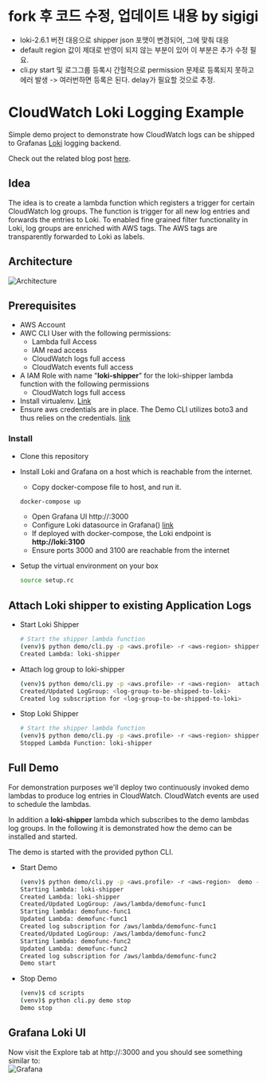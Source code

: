 # fork 후 코드 수정, 업데이트 내용 by sigigi
- loki-2.6.1 버전 대응으로 shipper json 포맷이 변경되어, 그에 맞춰 대응
- default region 값이 제대로 반영이 되지 않는 부분이 있어 이 부분은 추가 수정 필요.
- cli.py start 및 로그그룹 등록시 간헐적으로 permission 문제로 등록되지 못하고 에러 발생 -> 여러번하면 등록은 된다. delay가 필요할 것으로 추정. 

# CloudWatch Loki Logging Example
Simple demo project to demonstrate how CloudWatch logs can be shipped to Grafanas [Loki](https://grafana.com/loki "Loki Homepage") logging backend.  

Check out the related blog post [here](https://www.novatec-gmbh.de/en/blog/integrating-cloudwatch-logs-with-grafanas-loki/).

## Idea
The idea is to create a lambda function which registers a trigger for certain CloudWatch log groups. The function is trigger for all new log entries and forwards
the entries to Loki. To enabled fine grained filter functionality in Loki, log groups are enriched with AWS tags. The AWS tags are transparently forwarded
to Loki as labels.

## Architecture

![Architecture](images/loki-architecture.png)

## Prerequisites  
- AWS Account
- AWC CLI User with the following permissions:
    - Lambda full Access
    - IAM read access
    - CloudWatch logs full access
    - CloudWatch events full access
- A IAM Role with name "**loki-shipper**" for the loki-shipper lambda function with the following permissions
    -  CloudWatch logs full access
- Install virtualenv. [Link](https://virtualenv.pypa.io/en/stable/installation/)
- Ensure aws credentials are in place. The Demo CLI utilizes boto3 and thus relies on the credentials.
  [link](https://boto3.amazonaws.com/v1/documentation/api/latest/guide/configuration.html)

### Install
- Clone this repository
- Install Loki and Grafana on a host which is reachable from the internet.
    - Copy docker-compose file to host, and run it.
    ```bash
    docker-compose up
    ```
    - Open Grafana UI http://<host-ip>:3000
    - Configure Loki datasource in Grafana() [link](https://grafana.com/docs/features/datasources/loki/)
    - If deployed with docker-compose, the Loki endpoint is **http://loki:3100**
    - Ensure ports 3000 and 3100 are reachable from the internet
    
- Setup the virtual environment on your box
    ```bash
    source setup.rc
    ```  

## Attach Loki shipper to existing Application Logs

- Start Loki Shipper

    ```bash
    # Start the shipper lambda function
    (venv)$ python demo/cli.py -p <aws.profile> -r <aws-region> shipper -l http://<host-ip>:3100 start
    Created Lambda: loki-shipper
    ```

- Attach log group to loki-shipper
    ```bash
    (venv)$ python demo/cli.py -p <aws.profile> -r <aws-region>  attach --tags "tag1=tag1value" -t "tag2=tag2value" <log-group-to-be-shipped-to-loki>
    Created/Updated LogGroup: <log-group-to-be-shipped-to-loki>
    Created log subscription for <log-group-to-be-shipped-to-loki>
    ```
 
- Stop Loki Shipper
    ```bash
    # Start the shipper lambda function
    (venv)$ python demo/cli.py -p <aws.profile> -r <aws-region> shipper stop
    Stopped Lambda Function: loki-shipper
    ```

## Full Demo
For demonstration purposes we'll deploy two continuously invoked demo lambdas to produce log entries in CloudWatch. CloudWatch events are used to 
schedule the lambdas. 

In addition a **loki-shipper** lambda which subscribes to the demo lambdas log groups.
In the following it is demonstrated how the demo can be installed and started.

The demo is started with the provided python CLI. 

- Start Demo
    ````bash
    (venv)$ python demo/cli.py -p <aws.profile> -r <aws-region>  demo -l http://<host-ip>:3100  start   
    Starting lambda: loki-shipper
    Created Lambda: loki-shipper
    Created/Updated LogGroup: /aws/lambda/demofunc-func1
    Starting lambda: demofunc-func1
    Updated Lambda: demofunc-func1
    Created log subscription for /aws/lambda/demofunc-func1
    Created/Updated LogGroup: /aws/lambda/demofunc-func2
    Starting lambda: demofunc-func2
    Updated Lambda: demofunc-func2
    Created log subscription for /aws/lambda/demofunc-func2
    Demo start
    ````
- Stop Demo
    ````bash
    (venv)$ cd scripts
    (venv)$ python cli.py demo stop
    Demo stop
    ````


## Grafana Loki UI
Now visit the Explore tab at http://<host-ip>:3000 and you should see something similar to:  
![Grafana](images/grafana-explore.png)



 
